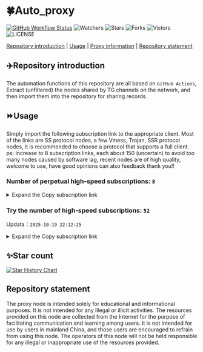 # 🍀Auto_proxy
[![GitHub Workflow Status](https://img.shields.io/github/actions/workflow/status/PangTouY00/Auto_proxy/main.yml?branch=main)](https://github.com/PangTouY00/Auto_proxy/actions/workflows/main.yml?branch=main) 
![Watchers](https://img.shields.io/github/watchers/w1770946466/Auto_proxy) ![Stars](https://img.shields.io/github/stars/PangTouY00/Auto_proxy) ![Forks](https://img.shields.io/github/forks/w1770946466/Auto_proxy) ![Vistors](https://visitor-badge.laobi.icu/badge?page_id=PangTouY00.Auto_proxy) ![LICENSE](https://img.shields.io/badge/license-CC%20BY--SA%204.0-green.svg)

[Repository introduction](https://github.com/PangTouY00/Auto_proxy#Repositoryintroduction) | [Usage](https://github.com/PangTouY00/Auto_proxy#Usage) | [Proxy information](https://github.com/PangTouY00/Auto_proxy#Proxyinformation) | [Repository statement](https://github.com/PangTouY00/Auto_proxy#Repositorystatement)

## ✈️Repository introduction
The automation functions of this repository are all based on `GitHub Actions`,
Extract (unfiltered) the nodes shared by TG channels on the network, and then import them into the repository for sharing records.

## ⏩Usage
Simply import the following subscription link to the appropriate client. Most of the links are SS protocol nodes, a few Vmess, Trojan, SSR protocol nodes, it is recommended to choose a protocol that supports a full client.
ps: Increase to 8 subscription links, each about 150 (uncertain) to avoid too many nodes caused by software lag, recent nodes are of high quality, welcome to use, have good opinions can also feedback thank you!!

### Number of perpetual high-speed subscriptions: `8`

<details>
  <summary>Expand the Copy subscription link</summary>

  
- [Multiprotocol Base64 encoding](https://raw.githubusercontent.com/PangTouY00/Auto_proxy/main/Long_term_subscription1)
`https://raw.githubusercontent.com/PangTouY00/Auto_proxy/main/Long_term_subscription_num`
`Total number of merge nodes: 280`

- [Multiprotocol Base64 encoding](https://raw.githubusercontent.com/PangTouY00/Auto_proxy/main/Long_term_subscription1)
`https://raw.githubusercontent.com/PangTouY00/Auto_proxy/main/Long_term_subscription1`
`Total number of merge nodes: 36`

- [Multiprotocol Base64 encoding](https://raw.githubusercontent.com/PangTouY00/Auto_proxy/main/Long_term_subscription2)
`https://raw.githubusercontent.com/PangTouY00/Auto_proxy/main/Long_term_subscription2`
`Total number of merge nodes: 36`

- [Multiprotocol Base64 encoding](https://raw.githubusercontent.com/PangTouY00/Auto_proxy/main/Long_term_subscription3)
`https://raw.githubusercontent.com/PangTouY00/Auto_proxy/main/Long_term_subscription3`
`Total number of merge nodes: 36`

- [Multiprotocol Base64 encoding](https://raw.githubusercontent.com/PangTouY00/Auto_proxy/main/Long_term_subscription4)
`https://raw.githubusercontent.com/PangTouY00/Auto_proxy/main/Long_term_subscription4`
`Total number of merge nodes: 36`

- [Multiprotocol Base64 encoding](https://raw.githubusercontent.comPangTouY00/Auto_proxy/main/Long_term_subscription5)
`https://raw.githubusercontent.com/PangTouY00/Auto_proxy/main/Long_term_subscription5`
`Total number of merge nodes: 36`

- [Multiprotocol Base64 encoding](https://raw.githubusercontent.com/PangTouY00/Auto_proxy/main/Long_term_subscription6)
`https://raw.githubusercontent.com/PangTouY00/Auto_proxy/main/Long_term_subscription6`
`Total number of merge nodes: 36`

- [Multiprotocol Base64 encoding](https://raw.githubusercontent.com/PangTouY00/Auto_proxy/main/Long_term_subscription7)
`https://raw.githubusercontent.com/PangTouY00/Auto_proxy/main/Long_term_subscription7`
`Total number of merge nodes: 36`

- [Multiprotocol Base64 encoding](https://raw.githubusercontent.com/PangTouY00/Auto_proxy/main/Long_term_subscription8)
`https://raw.githubusercontent.com/PangTouY00/Auto_proxy/main/Long_term_subscription8`
`Total number of merge nodes: 28`

- [Clash subscription](https://raw.githubusercontent.com/PangTouY00/Auto_proxy/main/Long_term_subscription2.yaml)
`https://raw.githubusercontent.com/PangTouY00/Auto_proxy/main/Long_term_subscription1.yaml`


- [Clash subscription](https://raw.githubusercontent.com/PangTouY00/Auto_proxy/main/Long_term_subscription2.yaml)
`https://raw.githubusercontent.com/PangTouY00/Auto_proxy/main/Long_term_subscription2.yaml`


- [Clash subscription](https://raw.githubusercontent.com/PangTouY00/Auto_proxy/main/Long_term_subscription3.yaml)
`https://raw.githubusercontent.com/PangTouY00/Auto_proxy/main/Long_term_subscription3.yaml`
  
</details>

### Try the number of high-speed subscriptions: `52`
Updata：`2025-10-19 22:12:25`


<details>
  <summary>Expand the Copy subscription link</summary>  





































































































































































































































































































































































































































































































































































































































































































































































































































































































































































































































































































































































































































































































































































































































































































































































































































































































































































































































































































































































































































































































































































































































































































































































































































































































































































































































































































































































































































































































































































































































































































































































































































































































































































































































































































































































































































































































































































































































































































































































































































































































































































































































































































































































































































































































































































































































































































































































































































































































































































































































































































































































































































































































































































































































































































































































































































































































































































































































































































































































































































































































































































































































































































































































































































































































































































































































































































































































































































































































































































































































































































































































































































































































































































































































































































































































































































































































































































































































































































































































































































































































































































































































































































































































































































































































































































































































































































































































































































































































































































































































































































































































































































































































































































































































































































































































































































































































































































































































































































































































































































































































































































































































































































































































































































































































































































































































































































































































































































































































































































































































































































































































































































































































































































































































































































































































































































































































































































































































































































































































































































































































































































































































































































































































































































































































































































































































































































































































































































































































































































































































































































































































































































































































































































































































































































































































































































































































































































































































































































































































































































































































































































































































































































































































































































































































































































































































































































































































































































































































































































































































































































































































































































































































































































































































































































































































































































































































































































































































































































































































































































































































































































































































































































































































































































































































































































































































































































































































































































































































































































































































































































































































































































































































































































































































































































































































































































































































































































































































































































































































































































































































































































































































































































































































































































































































































































































































































































































































































































































































































































































































































































































































































































































































































































































































































































































































































































































































































































































































































































































































































































































































































































































































































































































































































































































































































































































































































































































































































































































































































































































































































































































































































































































































































































































































































































































































































































































































































































































































































































































































































































































































































































































































































































































































































































































































































































































































































































































































































































































































































































































































































































































































































































































































































































































































































































































































































































































































































































































































































































































































































































































































































































































































































































































































































































































































































































































































































































































































































































































































































































































































































































































































































































































































































































































































































































































































































































































































































































































































































































































































































































































































































































>Trial subscription：
`https://jsxixi001.xxssx.cn/api/v1/client/subscribe?token=1a47acb32d79ab105621ea29538bd8e4`




>Trial subscription：
`https://jshaha.xxttx.cn/api/v1/client/subscribe?token=83dde46ccd5487d514111e2a89b7ee80`




>Trial subscription：
`https://slianvpn.top/api/v1/client/subscribe?token=506514b825ccaab980723b6ad9291a3d`




>Trial subscription：
`https://dyhaha.xxssx.cn/api/v1/client/subscribe?token=58d1df0a435ea368e060d07ce975f1cc`




>Trial subscription：
`https://dyhaha.xxttx.cn/api/v1/client/subscribe?token=37aeae996f3cd53d42d217b78b1ff09e`




>Trial subscription：
`https://yywhale.com/api/v1/client/subscribe?token=4b827e9b0f3ac655b488cecdae93c6fb`




>Trial subscription：
`https://old-v2b.linkedton.com/api/v1/client/subscribe?token=d71d755667b918f7e7d96212bfcee69d`




>Trial subscription：
`https://hjxixi003.xxuux.cn/api/v1/client/subscribe?token=66ceb07b70dc9efc2e4eb55d10a75145`




>Trial subscription：
`https://jshaha.xxssx.cn/api/v1/client/subscribe?token=339c5de9a6aeb711a40609b6fcc95a62`




>Trial subscription：
`https://poiuytrewq.yxt999.cn/api/v1/client/subscribe?token=5cc981aad026bf6abcd8d2db534ed22b`




>Trial subscription：
`https://xixixi003.hjsbssbsbsbsbs.sbs/api/v1/client/subscribe?token=b9a20e162fce860600f7644e98da53aa`




>Trial subscription：
`https://gods3.dashicn.buzz/api/v1/client/subscribe?token=f05aebc84bd9d6af5cb1e73f80cae752`




>Trial subscription：
`https://xyhaha.xxttx.cn/api/v1/client/subscribe?token=3e53eb4a240cfe04b2a5dd3a20b7035b`




>Trial subscription：
`https://huojian4.top/api/v1/client/subscribe?token=1d2f67f65adec4c1c8e79e25c8b8ea7c`




>Trial subscription：
`https://vaamx.louwangzhiyu.online/api/v1/client/subscribe?token=e04caf92188882d299f2ca3ab471e0d3`




>Trial subscription：
`https://tizi8.top/api/v1/client/subscribe?token=64593a46a7d2f6338de7e5d16523da10`




>Trial subscription：
`https://xunyungogogo.xyz/api/v1/client/subscribe?token=4cda4eca68a5342b85b7338e24307531`




>Trial subscription：
`https://cfvpn.com/api/v1/client/subscribe?token=6281393f85e9fd1fcf385086e402302a`




>Trial subscription：
`https://xyjs1.buzz/api/v1/client/subscribe?token=1ab7eb656129020d41120c488bd4ebd1`




>Trial subscription：
`https://syhaha.xxssx.cn/api/v1/client/subscribe?token=738ec99d9711678b570ab96a3bc7b421`




>Trial subscription：
`https://sufujia.top/api/v1/client/subscribe?token=dd9cf7555e7c0073366bb42200a9297d`




>Trial subscription：
`https://ylccloud.top/api/v1/client/subscribe?token=e422a32fa07c68c1db8c7517b11e1857`




>Trial subscription：
`https://www.56idc.news/api/v1/client/subscribe?token=d2b88c9c09bb22238790e32a22baf990`




>Trial subscription：
`https://kingfisher.top/api/v1/client/subscribe?token=f06e99f6ca149dec33342c81700cfc2b`




>Trial subscription：
`https://multiserver.multiserveradelshoop.com/api/v1/client/subscribe?token=d07486287dcbbfd279c91a2ddc29a6bb`




>Trial subscription：
`https://slianvpn.com/api/v1/client/subscribe?token=422ba2a7031e938bcf4ae993a76042a7`




>Trial subscription：
`https://x2b.eans.top/api/v1/client/subscribe?token=dc4c400e78cf3582b7569477da5781b0`




>Trial subscription：
`https://v2.heiu.me/api/v1/client/subscribe?token=35c49227b27982dc5fab4761817acd17`




>Trial subscription：
`https://user.ivnz.ir/api/v1/client/subscribe?token=17f7cce7b3e7379852bae917c70eeedc`




>Trial subscription：
`https://xxx.yxt999.cn/api/v1/client/subscribe?token=34e56caf6889d3104bdac6674f09ac14`




>Trial subscription：
`https://dl.vfkum.website/api/v1/client/subscribe?token=31b37416e99f68764285562c0fd549fa`




>Trial subscription：
`https://go.yueyun.de/api/v1/client/subscribe?token=3af7ca54f79c8fd70e43d93162953283`




>Trial subscription：
`https://gods4.dashicn.buzz/api/v1/client/subscribe?token=b4d431449a0c30899b0c8749d363cd36`




>Trial subscription：
`https://syhaha.xxttx.cn/api/v1/client/subscribe?token=b8a58c21854460b0fce15ec6be153fa9`




>Trial subscription：
`https://pro.xmyidc.com/api/v1/client/subscribe?token=586a0c4c3069dc7a33bc720ecb283179`




>Trial subscription：
`https://dyxixi001.xxssx.cn/api/v1/client/subscribe?token=aa782c791af1d1c7bfe9b90d41028534`




>Trial subscription：
`https://a.mayi520.shop/api/v1/client/subscribe?token=059c179f388aeff4c561d691c0b211d3`




>Trial subscription：
`https://56idc.news/api/v1/client/subscribe?token=c0c41aacb7922e16ae94fe75754be718`




>Trial subscription：
`https://de.justfarazmand.ir/api/v1/client/subscribe?token=b422f3b4dca924e32a919ae53b27cabb`




>Trial subscription：
`https://hjhaha.xxssx.cn/api/v1/client/subscribe?token=555674a33f25941d07562c85d08ed93f`




>Trial subscription：
`https://gods1.dashicn.buzz/api/v1/client/subscribe?token=6cdf4766f62be6d0ed9bae651f90a0f6`




>Trial subscription：
`http://107.173.31.17/api/v1/client/subscribe?token=8773e8224a75c24526a1270f68c5a234`




>Trial subscription：
`https://www.ch000zy.com/api/v1/client/subscribe?token=940126f75bf560437908981a5db2b47d`




>Trial subscription：
`https://dashuai.us/api/v1/client/subscribe?token=9110fb8fe99ba1470f54824447777265`




>Trial subscription：
`https://dctcc.louwangzhiyu.shop/api/v1/client/subscribe?token=7dcfcdc1e6cbfcf57d01715f511e6537`




>Trial subscription：
`https://hjxixi002.xxttx.cn/api/v1/client/subscribe?token=e437481cca278cf9c154450d9c1ad476`




>Trial subscription：
`https://xbd.iftballs.com/api/v1/client/subscribe?token=15cc11cc33923cbe7bc79198f7bc4c5c`




>Trial subscription：
`https://asdfg.njdjjxjbcbw.icu/api/v1/client/subscribe?token=79a7121ca120bf866c37d6ae207e11bb`




>Trial subscription：
`https://best.nxxbbf.com/api/v1/client/subscribe?token=64073ff70f0211d853cf107fe8431ba0`




>Trial subscription：
`https://gods2.dashicn.buzz/api/v1/client/subscribe?token=48d1823e333ac6dac0c825a463a4ab99`




>Trial subscription：
`https://www.louwangzhiyu.org/api/v1/client/subscribe?token=57bc2efa9150036f9c210e85089ef96b`




>Trial subscription：
`https://fs.v2rayse.com/share/20251019/4taj43bhaf.txt`



</details>

## ✨Star count
[![Star History Chart](https://api.star-history.com/svg?repos=PangTouY00/Auto_proxy&type=Date)](https://star-history.com/#w1770946466/Auto_proxy&Date)



## Repository statement
The proxy node is intended solely for educational and informational purposes. It is not intended for any illegal or illicit activities. The resources provided on this node are collected from the Internet for the purpose of facilitating communication and learning among users. It is not intended for use by users in mainland China, and those users are encouraged to refrain from using this node. The operators of this node will not be held responsible for any illegal or inappropriate use of the resources provided.
